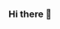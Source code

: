 ### Hi there 👋

<!--
**AntonioMirarchi/AntonioMirarchi** is a ✨ _special_ ✨ repository because its `README.md` (this file) appears on your GitHub profile.

I started my career at AddLab for which I worked in the development of pharmaceutical products and more specifically, nano-systems for drug delivery. I then started working in a computational area, in which I learnt the extreme potential of Machine Learning (ML) by successfully developing a model able to predict the redox potential of flavoproteins starting from a PDB file.

I am currently looking for the right doctorate position from which I would like to develop and enhance my current skills and knowledge, as well as a possible idea for a project: a ML model able to predict the degree of affinity (pharmacodynamics) between small molecules and specific receptors of which the alteration is considered to be foundation of rare illness. 

My long-term career goal would be to develop new computational tools to overcome the slowest process of drug development and to maintain at the same time the safety of drugs.
